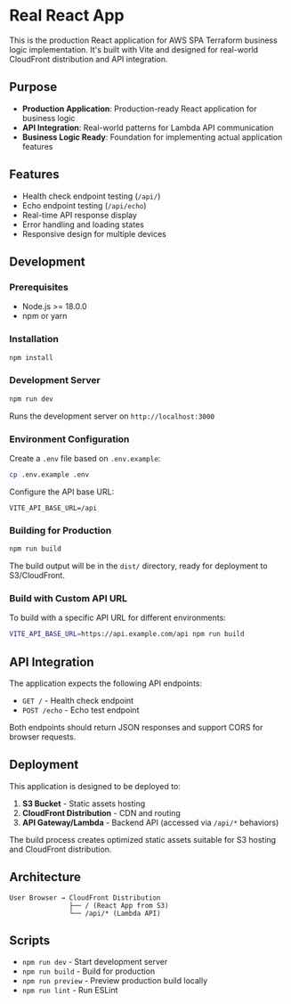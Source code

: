 # Real React App

This is the production React application for AWS SPA Terraform business logic implementation. It's built with Vite and designed for real-world CloudFront distribution and API integration.

## Purpose

- **Production Application**: Production-ready React application for business logic
- **API Integration**: Real-world patterns for Lambda API communication
- **Business Logic Ready**: Foundation for implementing actual application features

## Features

- Health check endpoint testing (`/api/`)
- Echo endpoint testing (`/api/echo`)
- Real-time API response display
- Error handling and loading states
- Responsive design for multiple devices

## Development

### Prerequisites

- Node.js >= 18.0.0
- npm or yarn

### Installation

```bash
npm install
```

### Development Server

```bash
npm run dev
```

Runs the development server on `http://localhost:3000`

### Environment Configuration

Create a `.env` file based on `.env.example`:

```bash
cp .env.example .env
```

Configure the API base URL:

```
VITE_API_BASE_URL=/api
```

### Building for Production

```bash
npm run build
```

The build output will be in the `dist/` directory, ready for deployment to S3/CloudFront.

### Build with Custom API URL

To build with a specific API URL for different environments:

```bash
VITE_API_BASE_URL=https://api.example.com/api npm run build
```

## API Integration

The application expects the following API endpoints:

- `GET /` - Health check endpoint
- `POST /echo` - Echo test endpoint

Both endpoints should return JSON responses and support CORS for browser requests.

## Deployment

This application is designed to be deployed to:

1. **S3 Bucket** - Static assets hosting
2. **CloudFront Distribution** - CDN and routing
3. **API Gateway/Lambda** - Backend API (accessed via `/api/*` behaviors)

The build process creates optimized static assets suitable for S3 hosting and CloudFront distribution.

## Architecture

```
User Browser → CloudFront Distribution
               ├── / (React App from S3)
               └── /api/* (Lambda API)
```

## Scripts

- `npm run dev` - Start development server
- `npm run build` - Build for production
- `npm run preview` - Preview production build locally
- `npm run lint` - Run ESLint